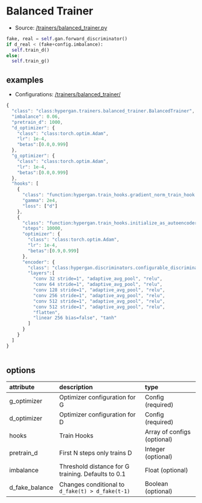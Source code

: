 # Balanced Trainer

* Source: [/trainers/balanced_trainer.py](https://github.com/HyperGAN/HyperGAN/tree/pytorch/hypergan/trainers/balanced_trainer.py)

```python
fake, real = self.gan.forward_discriminator()
if d_real < (fake+config.imbalance):
  self.train_d()
else:
  self.train_g()
```

## examples

* Configurations: [/trainers/balanced_trainer/](https://github.com/HyperGAN/HyperGAN/tree/pytorch/hypergan/configurations/components/trainers/balanced_trainer/)

```javascript
{
  "class": "class:hypergan.trainers.balanced_trainer.BalancedTrainer",
  "imbalance": 0.06,
  "pretrain_d": 1000,
  "d_optimizer": {
    "class": "class:torch.optim.Adam",
    "lr": 1e-4,
    "betas":[0.0,0.999]
  },
  "g_optimizer": {
    "class": "class:torch.optim.Adam",
    "lr": 1e-4,
    "betas":[0.0,0.999]
  },
  "hooks": [
    {
      "class": "function:hypergan.train_hooks.gradient_norm_train_hook.GradientNormTrainHook",
      "gamma": 2e4,
      "loss": ["d"]
    },
    {
      "class": "function:hypergan.train_hooks.initialize_as_autoencoder.InitializeAsAutoencoder",
      "steps": 10000,
      "optimizer": {
        "class": "class:torch.optim.Adam",
        "lr": 1e-4,
        "betas":[0.9,0.999]
      },
      "encoder": {
        "class": "class:hypergan.discriminators.configurable_discriminator.ConfigurableDiscriminator",
        "layers":[
          "conv 32 stride=1", "adaptive_avg_pool", "relu",
          "conv 64 stride=1", "adaptive_avg_pool", "relu",
          "conv 128 stride=1", "adaptive_avg_pool", "relu",
          "conv 256 stride=1", "adaptive_avg_pool", "relu",
          "conv 512 stride=1", "adaptive_avg_pool", "relu",
          "conv 512 stride=1", "adaptive_avg_pool", "relu",
          "flatten",
          "linear 256 bias=false", "tanh"
        ]
      }
    }
  ]
}
 
```
## options

| attribute | description | type |
| :--- | :--- | :--- |
| g_optimizer | Optimizer configuration for G | Config \(required\) |
| d_optimizer | Optimizer configuration for D | Config \(required\) |
| hooks | Train Hooks | Array of configs \(optional\) |
| pretrain_d | First N steps only trains D | Integer \(optional\) |
| imbalance | Threshold distance for G training.  Defaults to 0.1 | Float \(optional\)  |
| d_fake_balance | Changes conditional to `d_fake(t) > d_fake(t-1)` | Boolean \(optional\)  |

